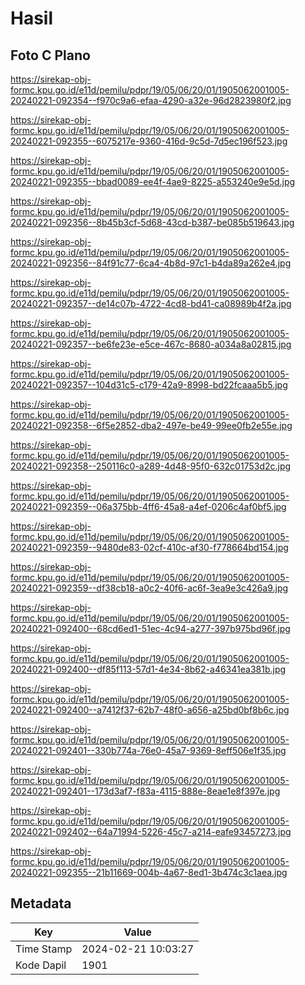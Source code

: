 # Hasil

## Foto C Plano

https://sirekap-obj-formc.kpu.go.id/e11d/pemilu/pdpr/19/05/06/20/01/1905062001005-20240221-092354--f970c9a6-efaa-4290-a32e-96d2823980f2.jpg

https://sirekap-obj-formc.kpu.go.id/e11d/pemilu/pdpr/19/05/06/20/01/1905062001005-20240221-092355--6075217e-9360-416d-9c5d-7d5ec196f523.jpg

https://sirekap-obj-formc.kpu.go.id/e11d/pemilu/pdpr/19/05/06/20/01/1905062001005-20240221-092355--bbad0089-ee4f-4ae9-8225-a553240e9e5d.jpg

https://sirekap-obj-formc.kpu.go.id/e11d/pemilu/pdpr/19/05/06/20/01/1905062001005-20240221-092356--8b45b3cf-5d68-43cd-b387-be085b519643.jpg

https://sirekap-obj-formc.kpu.go.id/e11d/pemilu/pdpr/19/05/06/20/01/1905062001005-20240221-092356--84f91c77-6ca4-4b8d-97c1-b4da89a262e4.jpg

https://sirekap-obj-formc.kpu.go.id/e11d/pemilu/pdpr/19/05/06/20/01/1905062001005-20240221-092357--de14c07b-4722-4cd8-bd41-ca08989b4f2a.jpg

https://sirekap-obj-formc.kpu.go.id/e11d/pemilu/pdpr/19/05/06/20/01/1905062001005-20240221-092357--be6fe23e-e5ce-467c-8680-a034a8a02815.jpg

https://sirekap-obj-formc.kpu.go.id/e11d/pemilu/pdpr/19/05/06/20/01/1905062001005-20240221-092357--104d31c5-c179-42a9-8998-bd22fcaaa5b5.jpg

https://sirekap-obj-formc.kpu.go.id/e11d/pemilu/pdpr/19/05/06/20/01/1905062001005-20240221-092358--6f5e2852-dba2-497e-be49-99ee0fb2e55e.jpg

https://sirekap-obj-formc.kpu.go.id/e11d/pemilu/pdpr/19/05/06/20/01/1905062001005-20240221-092358--250116c0-a289-4d48-95f0-632c01753d2c.jpg

https://sirekap-obj-formc.kpu.go.id/e11d/pemilu/pdpr/19/05/06/20/01/1905062001005-20240221-092359--06a375bb-4ff6-45a8-a4ef-0206c4af0bf5.jpg

https://sirekap-obj-formc.kpu.go.id/e11d/pemilu/pdpr/19/05/06/20/01/1905062001005-20240221-092359--9480de83-02cf-410c-af30-f778664bd154.jpg

https://sirekap-obj-formc.kpu.go.id/e11d/pemilu/pdpr/19/05/06/20/01/1905062001005-20240221-092359--df38cb18-a0c2-40f6-ac6f-3ea9e3c426a9.jpg

https://sirekap-obj-formc.kpu.go.id/e11d/pemilu/pdpr/19/05/06/20/01/1905062001005-20240221-092400--68cd6ed1-51ec-4c94-a277-397b975bd96f.jpg

https://sirekap-obj-formc.kpu.go.id/e11d/pemilu/pdpr/19/05/06/20/01/1905062001005-20240221-092400--df85f113-57d1-4e34-8b62-a46341ea381b.jpg

https://sirekap-obj-formc.kpu.go.id/e11d/pemilu/pdpr/19/05/06/20/01/1905062001005-20240221-092400--a7412f37-62b7-48f0-a656-a25bd0bf8b6c.jpg

https://sirekap-obj-formc.kpu.go.id/e11d/pemilu/pdpr/19/05/06/20/01/1905062001005-20240221-092401--330b774a-76e0-45a7-9369-8eff506e1f35.jpg

https://sirekap-obj-formc.kpu.go.id/e11d/pemilu/pdpr/19/05/06/20/01/1905062001005-20240221-092401--173d3af7-f83a-4115-888e-8eae1e8f397e.jpg

https://sirekap-obj-formc.kpu.go.id/e11d/pemilu/pdpr/19/05/06/20/01/1905062001005-20240221-092402--64a71994-5226-45c7-a214-eafe93457273.jpg

https://sirekap-obj-formc.kpu.go.id/e11d/pemilu/pdpr/19/05/06/20/01/1905062001005-20240221-092355--21b11669-004b-4a67-8ed1-3b474c3c1aea.jpg


## Metadata

| Key        | Value               |
| ---------- | ------------------- |
| Time Stamp | 2024-02-21 10:03:27 |
| Kode Dapil | 1901                |



